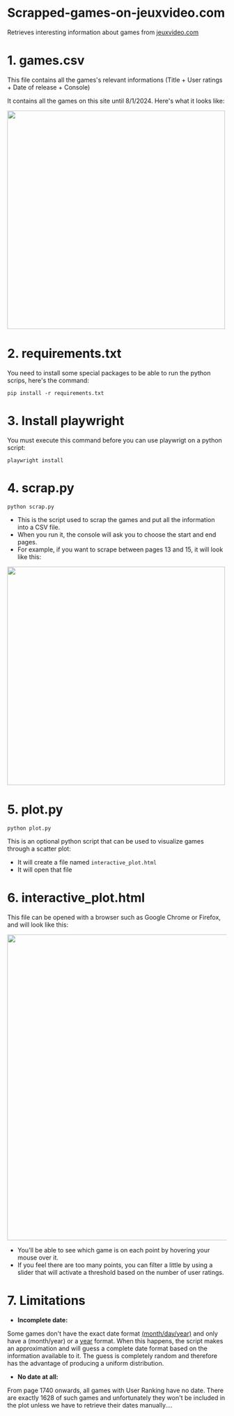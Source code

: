 # Scrapped-games-on-jeuxvideo.com
Retrieves interesting information about games from [jeuxvideo.com](https://www.jeuxvideo.com/tous-les-jeux/)

# 1. games.csv
This file contains all the games's relevant informations (Title + User ratings + Date of release + Console)

It contains all the games on this site until 8/1/2024. Here's what it looks like:

<img src="https://github.com/user-attachments/assets/361565d4-c0f3-4863-a71a-26e1dd3ee272" width="500" />

# 2. requirements.txt
You need to install some special packages to be able to run the python scrips, here's the command:
```
pip install -r requirements.txt
```

# 3. Install playwright
You must execute this command before you can use playwrigt on a python script:
```
playwright install
```

# 4. scrap.py
```
python scrap.py
```
- This is the script used to scrap the games and put all the information into a CSV file.
- When you run it, the console will ask you to choose the start and end pages. 
- For example, if you want to scrape between pages 13 and 15, it will look like this: 

<img src="https://github.com/user-attachments/assets/092f5152-98e7-4c9a-8ac2-3b4bba73c46c" width="500" />

# 5. plot.py
```
python plot.py
```
This is an optional python script that can be used to visualize games through a scatter plot:
- It will create a file named ```interactive_plot.html```
- It will open that file

# 6. interactive_plot.html
This file can be opened with a browser such as Google Chrome or Firefox, and will look like this:


<img src="https://github.com/user-attachments/assets/e0d9b11e-fe3f-4284-a7b2-e2cd965b69b7" width="700" />

- You'll be able to see which game is on each point by hovering your mouse over it.
- If you feel there are too many points, you can filter a little by using a slider that will activate a threshold based on the number of user ratings.

# 7. Limitations
- **Incomplete date:**

Some games don't have the exact date format [(month/day/year)](https://www.jeuxvideo.com/jeux/super-nintendo-snes/00004222-secret-of-evermore.htm) and only have a (month/year) or a [year](https://www.jeuxvideo.com/jeux/jeu-59021/) format.
When this happens, the script makes an approximation and will guess a complete date format based on the information available to it. The guess is completely random and therefore has the advantage of producing a uniform distribution.

- **No date at all:**

From page 1740 onwards, all games with User Ranking have no date. There are exactly 1628 of such games and unfortunately they won't be included in the plot unless we have to retrieve their dates manually....


